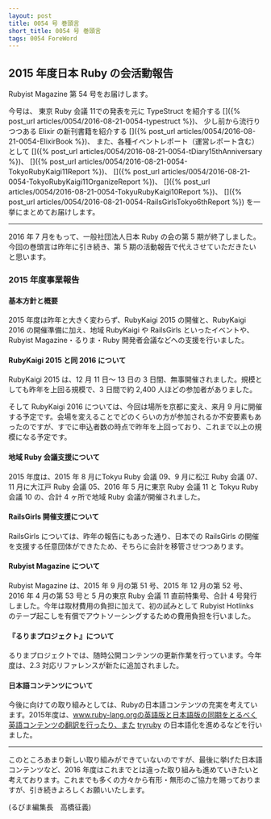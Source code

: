 ```yaml
---
layout: post
title: 0054 号 巻頭言
short_title: 0054 号 巻頭言
tags: 0054 ForeWord
---
```



## 2015 年度日本 Ruby の会活動報告

Rubyist Magazine 第 54 号をお届けします。

今号は、
東京 Ruby 会議 11での発表を元に TypeStruct を紹介する
[]({% post_url articles/0054/2016-08-21-0054-typestruct %})、
少し前から流行りつつある Elixir の新刊書籍を紹介する
[]({% post_url articles/0054/2016-08-21-0054-ElixirBook %})、
また、各種イベントレポート（運営レポート含む）として
[]({% post_url articles/0054/2016-08-21-0054-tDiary15thAnniversary %})、
[]({% post_url articles/0054/2016-08-21-0054-TokyoRubyKaigi11Report %})、
[]({% post_url articles/0054/2016-08-21-0054-TokyoRubyKaigi11OrganizeReport %})、
[]({% post_url articles/0054/2016-08-21-0054-TokyuRubyKaigi10Report %})、
[]({% post_url articles/0054/2016-08-21-0054-RailsGirlsTokyo6thReport %})
を一挙にまとめてお届けします。

----

2016 年 7 月をもって、一般社団法人日本 Ruby の会の第 5 期が終了しました。今回の巻頭言は昨年に引き続き、第 5 期の活動報告で代えさせていただきたいと思います。

### 2015 年度事業報告

#### 基本方針と概要

2015 年度は昨年と大きく変わらず、RubyKaigi 2015 の開催と、RubyKaigi 2016 の開催準備に加え、地域 RubyKaigi や RailsGirls といったイベントや、Rubyist Magazine・るりま・Ruby 開発者会議などへの支援を行いました。

#### RubyKaigi 2015 と同 2016 について

RubyKaigi 2015 は、12 月 11 日〜 13 日の 3 日間、無事開催されました。規模としても昨年を上回る規模で、3 日間で約 2,400 人ほどの参加者がありました。

そして RubyKaigi 2016 については、今回は場所を京都に変え、来月 9 月に開催する予定です。会場を変えることでどのくらいの方が参加されるか不安要素もあったのですが、すでに申込者数の時点で昨年を上回っており、これまで以上の規模になる予定です。

#### 地域 Ruby 会議支援について

2015 年度は、2015 年 8 月にTokyu Ruby 会議 09、9 月に松江 Ruby 会議 07、11 月に大江戸 Ruby 会議 05、2016 年 5 月に東京 Ruby 会議 11 と Tokyu Ruby 会議 10 の、合計 4 ヶ所で地域 Ruby 会議が開催されました。

#### RailsGirls 開催支援について

RailsGirls については、昨年の報告にもあった通り、日本での RailsGirls の開催を支援する任意団体ができたため、そちらに会計を移管させつつあります。

#### Rubyist Magazine について

Rubyist Magazine は、2015 年 9 月の第 51 号、2015 年 12 月の第 52 号、2016 年 4 月の第 53 号と 5 月の東京 Ruby 会議 11 直前特集号、合計 4 号発行しました。今年は取材費用の負担に加えて、初の試みとして Rubyist Hotlinks のテープ起こしを有償でアウトソーシングするための費用負担を行いました。

#### 『るりまプロジェクト』について

るりまプロジェクトでは、随時公開コンテンツの更新作業を行っています。今年度は、2.3 対応リファレンスが新たに追加されました。

#### 日本語コンテンツについて

今後に向けての取り組みとしては、Rubyの日本語コンテンツの充実を考えています。2015年度は、www.ruby-lang.orgの英語版と日本語版の同期をとるべく英語コンテンツの翻訳を行ったり、また [tryruby](http://www.tryruby.nl/) の日本語化を進めるなどを行いました。

----

このところあまり新しい取り組みができていないのですが、最後に挙げた日本語コンテンツなど、2016 年度はこれまでとは違った取り組みも進めていきたいと考えております。これまでも多くの方々から有形・無形のご協力を賜っておりますが、引き続きよろしくお願いいたします。

(るびま編集長　高橋征義)


